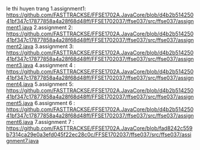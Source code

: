 le thi huyen trang
1.assignment1: https://github.com/FASTTRACKSE/FFSE1702A.JavaCore/blob/d4b2b51425041bf347c17877858a4a28f68d48ff/FFSE1702037/ffse037/src/ffse037/assignment1.java
2.assignment 2: https://github.com/FASTTRACKSE/FFSE1702A.JavaCore/blob/d4b2b51425041bf347c17877858a4a28f68d48ff/FFSE1702037/ffse037/src/ffse037/assignment2.java
3.assignment 3: https://github.com/FASTTRACKSE/FFSE1702A.JavaCore/blob/d4b2b51425041bf347c17877858a4a28f68d48ff/FFSE1702037/ffse037/src/ffse037/assignment3.java
4.assignment 4 : https://github.com/FASTTRACKSE/FFSE1702A.JavaCore/blob/d4b2b51425041bf347c17877858a4a28f68d48ff/FFSE1702037/ffse037/src/ffse037/assignment4.java
5.assignment 5: https://github.com/FASTTRACKSE/FFSE1702A.JavaCore/blob/d4b2b51425041bf347c17877858a4a28f68d48ff/FFSE1702037/ffse037/src/ffse037/assignment5.java
6.assignment 6 : https://github.com/FASTTRACKSE/FFSE1702A.JavaCore/blob/d4b2b51425041bf347c17877858a4a28f68d48ff/FFSE1702037/ffse037/src/ffse037/assignment6.java
7.assignment 7 : https://github.com/FASTTRACKSE/FFSE1702A.JavaCore/blob/fad8242c559b7314ca29e0a3efd045f22ec28c0c/FFSE1702037/ffse037/src/ffse037/assignment7.java